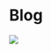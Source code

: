 <h1>Blog</h1>
<img src="https://user-images.githubusercontent.com/69619672/99228538-18876600-2830-11eb-8e48-180f2ba18edf.PNG"/>
